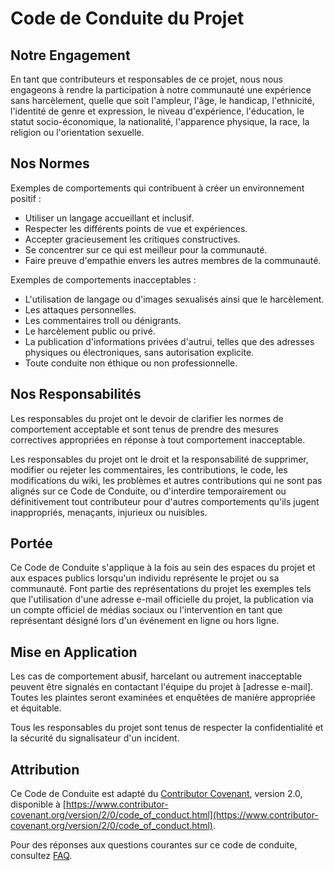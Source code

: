 # Code de Conduite du Projet

## Notre Engagement

En tant que contributeurs et responsables de ce projet, nous nous engageons à rendre la participation à notre communauté une expérience sans harcèlement, quelle que soit l'ampleur, l'âge, le handicap, l'ethnicité, l'identité de genre et expression, le niveau d'expérience, l'éducation, le statut socio-économique, la nationalité, l'apparence physique, la race, la religion ou l'orientation sexuelle.

## Nos Normes

Exemples de comportements qui contribuent à créer un environnement positif :

- Utiliser un langage accueillant et inclusif.
- Respecter les différents points de vue et expériences.
- Accepter gracieusement les critiques constructives.
- Se concentrer sur ce qui est meilleur pour la communauté.
- Faire preuve d'empathie envers les autres membres de la communauté.

Exemples de comportements inacceptables :

- L'utilisation de langage ou d'images sexualisés ainsi que le harcèlement.
- Les attaques personnelles.
- Les commentaires troll ou dénigrants.
- Le harcèlement public ou privé.
- La publication d'informations privées d'autrui, telles que des adresses physiques ou électroniques, sans autorisation explicite.
- Toute conduite non éthique ou non professionnelle.

## Nos Responsabilités

Les responsables du projet ont le devoir de clarifier les normes de comportement acceptable et sont tenus de prendre des mesures correctives appropriées en réponse à tout comportement inacceptable.

Les responsables du projet ont le droit et la responsabilité de supprimer, modifier ou rejeter les commentaires, les contributions, le code, les modifications du wiki, les problèmes et autres contributions qui ne sont pas alignés sur ce Code de Conduite, ou d'interdire temporairement ou définitivement tout contributeur pour d'autres comportements qu'ils jugent inappropriés, menaçants, injurieux ou nuisibles.

## Portée

Ce Code de Conduite s'applique à la fois au sein des espaces du projet et aux espaces publics lorsqu'un individu représente le projet ou sa communauté. Font partie des représentations du projet les exemples tels que l'utilisation d'une adresse e-mail officielle du projet, la publication via un compte officiel de médias sociaux ou l'intervention en tant que représentant désigné lors d'un événement en ligne ou hors ligne.

## Mise en Application

Les cas de comportement abusif, harcelant ou autrement inacceptable peuvent être signalés en contactant l'équipe du projet à [adresse e-mail]. Toutes les plaintes seront examinées et enquêtées de manière appropriée et équitable.

Tous les responsables du projet sont tenus de respecter la confidentialité et la sécurité du signalisateur d'un incident.

## Attribution

Ce Code de Conduite est adapté du [Contributor Covenant](https://www.contributor-covenant.org), version 2.0, disponible à [https://www.contributor-covenant.org/version/2/0/code_of_conduct.html](https://www.contributor-covenant.org/version/2/0/code_of_conduct.html).

Pour des réponses aux questions courantes sur ce code de conduite, consultez [FAQ](https://www.contributor-covenant.org/faq).

